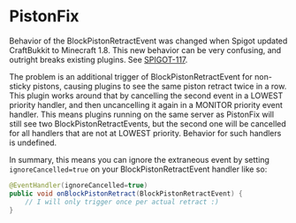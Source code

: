 # PistonFix

Behavior of the BlockPistonRetractEvent was changed when Spigot updated
CraftBukkit to Minecraft 1.8. This new behavior can be very confusing, and
outright breaks existing plugins. See
[SPIGOT-117](https://hub.spigotmc.org/jira/browse/SPIGOT-117).

The problem is an additional trigger of BlockPistonRetractEvent for non-sticky
pistons, causing plugins to see the same piston retract twice in a row. This
plugin works around that by cancelling the second event in a LOWEST priority
handler, and then uncancelling it again in a MONITOR priority event handler.
This means plugins running on the same server as PistonFix will still see two
BlockPistonRetractEvents, but the second one will be cancelled for all handlers
that are not at LOWEST priority. Behavior for such handlers is undefined.

In summary, this means you can ignore the extraneous event by setting
`ignoreCancelled=true` on your BlockPistonRetractEvent handler like so:

```java
@EventHandler(ignoreCancelled=true)
public void onBlockPistonRetract(BlockPistonRetractEvent) {
    // I will only trigger once per actual retract :)
}
```
